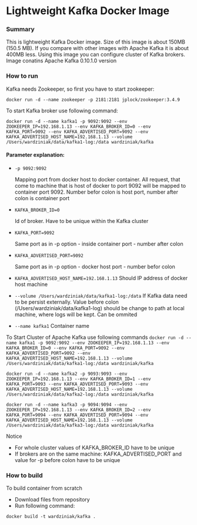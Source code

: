 # Lightweight Kafka Docker Image

### Summary


This is lightweight Kafka Docker image. Size of this image is  about 150MB (150.5 MB). If you compare with other images with Apache Kafka it is about 400MB less. Using this image you can configure cluster of Kafka brokers.
Image conatins Apache Kafka 0.10.1.0 version

### How to run

Kafka needs Zookeeper, so first you have to start zookeeper:

`docker run -d --name zookeeper -p 2181:2181 jplock/zookeeper:3.4.9`

To start Kafka broker use following command:

`docker run -d --name kafka1 -p 9092:9092 --env ZOOKEEPER_IP=192.168.1.13 --env KAFKA_BROKER_ID=0 --env KAFKA_PORT=9092 --env KAFKA_ADVERTISED_PORT=9092 --env KAFKA_ADVERTISED_HOST_NAME=192.168.1.13 --volume /Users/wardziniak/data/kafka1-log:/data wardziniak/kafka`

#### Parameter explanation:

- `-p 9092:9092`

    Mapping port from docker host to docker container. All request, that come to machine that is host of docker to port 9092 will be mapped to container port 9092. Number befor colon is host port, number after colon is container port 
- `KAFKA_BROKER_ID=0`

  Id of broker. Have to be unique within the Kafka cluster
- `KAFKA_PORT=9092`

  Same port as in -p option - inside container port - number after colon
- `KAFKA_ADVERTISED_PORT=9092`

  Same port as in -p option - docker host port - number befor colon
- `KAFKA_ADVERTISED_HOST_NAME=192.168.1.13`
  Should IP address of docker host machine
- `--volume /Users/wardziniak/data/kafka1-log:/data`
  If Kafka data need to be persist externally. Value before colon (/Users/wardziniak/data/kafka1-log) should be change to path at local machine, where logs will be kept. Can be ommited
- `--name kafka1`
  Container name
  
To Start Cluster of Apache Kafka use following commands
`docker run -d --name kafka1 -p 9092:9092 --env ZOOKEEPER_IP=192.168.1.13 --env KAFKA_BROKER_ID=0 --env KAFKA_PORT=9092 --env KAFKA_ADVERTISED_PORT=9092 --env KAFKA_ADVERTISED_HOST_NAME=192.168.1.13 --volume /Users/wardziniak/data/kafka1-log:/data wardziniak/kafka`

`docker run -d --name kafka2 -p 9093:9093 --env ZOOKEEPER_IP=192.168.1.13 --env KAFKA_BROKER_ID=1 --env KAFKA_PORT=9093 --env KAFKA_ADVERTISED_PORT=9093 --env KAFKA_ADVERTISED_HOST_NAME=192.168.1.13 --volume /Users/wardziniak/data/kafka2-log:/data wardziniak/kafka`

`docker run -d --name kafka3 -p 9094:9094 --env ZOOKEEPER_IP=192.168.1.13 --env KAFKA_BROKER_ID=2 --env KAFKA_PORT=9094 --env KAFKA_ADVERTISED_PORT=9094 --env KAFKA_ADVERTISED_HOST_NAME=192.168.1.13 --volume /Users/wardziniak/data/kafka3-log:/data wardziniak/kafka`

Notice
- For whole cluster values of KAFKA_BROKER_ID have to be unique
- If brokers are on the same machine: KAFKA_ADVERTISED_PORT and value for -p before colon have to be unique 

### How to build

To build container from scratch

- Download files from repository
- Run following command: 

```docker build -t wardziniak/kafka .```

